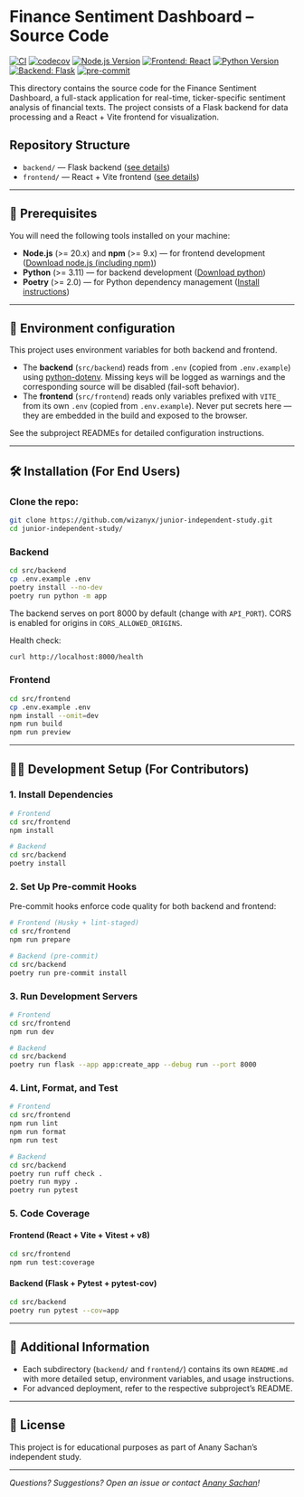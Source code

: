 # Finance Sentiment Dashboard – Source Code

[![CI](https://github.com/wizanyx/junior-independent-study/actions/workflows/ci.yml/badge.svg?branch=main)](https://github.com/wizanyx/junior-independent-study/actions/workflows/ci.yml)
[![codecov](https://codecov.io/github/wizanyx/junior-independent-study/graph/badge.svg)](https://codecov.io/github/wizanyx/junior-independent-study)
[![Node.js Version](https://img.shields.io/badge/node-%3E=20.0.0-brightgreen.svg)](https://nodejs.org/)
[![Frontend: React](https://img.shields.io/badge/frontend-react-61DAFB)](https://reactjs.org/)
[![Python Version](https://img.shields.io/badge/python-3.11%2B-blue.svg)](https://www.python.org/)
[![Backend: Flask](https://img.shields.io/badge/backend-flask-blue)](https://flask.palletsprojects.com/)
[![pre-commit](https://img.shields.io/badge/pre--commit-enabled-brightgreen?logo=pre-commit&logoColor=white)](https://pre-commit.com/)

This directory contains the source code for the Finance Sentiment Dashboard, a full-stack application for real-time, ticker-specific sentiment analysis of financial texts. The project consists of a Flask backend for data processing and a React + Vite frontend for visualization.

## Repository Structure

- `backend/` — Flask backend ([see details](backend/README.md))
- `frontend/` — React + Vite frontend ([see details](frontend/README.md))

---

## 📝 Prerequisites

You will need the following tools installed on your machine:

- **Node.js** (>= 20.x) and **npm** (>= 9.x) — for frontend development ([Download node.js (including npm)](https://nodejs.org/en/download/))
- **Python** (>= 3.11) — for backend development ([Download python](https://www.python.org/downloads/))
- **Poetry** (>= 2.0) — for Python dependency management ([Install instructions](https://python-poetry.org/docs/#installation))

---

## 🔧 Environment configuration

This project uses environment variables for both backend and frontend.

- The **backend** (`src/backend`) reads from `.env` (copied from `.env.example`) using [python-dotenv](https://pypi.org/project/python-dotenv/). Missing keys will be logged as warnings and the corresponding source will be disabled (fail-soft behavior).
- The **frontend** (`src/frontend`) reads only variables prefixed with `VITE_` from its own `.env` (copied from `.env.example`). Never put secrets here — they are embedded in the build and exposed to the browser.

See the subproject READMEs for detailed configuration instructions.

---

## 🛠 Installation (For End Users)

### Clone the repo:

```sh
git clone https://github.com/wizanyx/junior-independent-study.git
cd junior-independent-study/
```

### Backend

```sh
cd src/backend
cp .env.example .env
poetry install --no-dev
poetry run python -m app
```

The backend serves on port 8000 by default (change with `API_PORT`). CORS is enabled for origins in `CORS_ALLOWED_ORIGINS`.

Health check:
```sh
curl http://localhost:8000/health
```

### Frontend

```sh
cd src/frontend
cp .env.example .env
npm install --omit=dev
npm run build
npm run preview
```

---

## 👩‍💻 Development Setup (For Contributors)

### 1. Install Dependencies

```sh
# Frontend
cd src/frontend
npm install

# Backend
cd src/backend
poetry install
```

### 2. Set Up Pre-commit Hooks

Pre-commit hooks enforce code quality for both backend and frontend:

```sh
# Frontend (Husky + lint-staged)
cd src/frontend
npm run prepare

# Backend (pre-commit)
cd src/backend
poetry run pre-commit install
```

### 3. Run Development Servers

```sh
# Frontend
cd src/frontend
npm run dev

# Backend
cd src/backend
poetry run flask --app app:create_app --debug run --port 8000
```

### 4. Lint, Format, and Test

```sh
# Frontend
cd src/frontend
npm run lint
npm run format
npm run test

# Backend
cd src/backend
poetry run ruff check .
poetry run mypy .
poetry run pytest
```

### 5. Code Coverage

#### Frontend (React + Vite + Vitest + v8)

```sh
cd src/frontend
npm run test:coverage
```

#### Backend (Flask + Pytest + pytest-cov)

```sh
cd src/backend
poetry run pytest --cov=app
```

---

## 📁 Additional Information

- Each subdirectory (`backend/` and `frontend/`) contains its own `README.md` with more detailed setup, environment variables, and usage instructions.
- For advanced deployment, refer to the respective subproject’s README.

---

## 📝 License

This project is for educational purposes as part of Anany Sachan’s independent study.

---

_Questions? Suggestions? Open an issue or contact [Anany Sachan](mailto:ananysachan2005@gmail.com)!_
